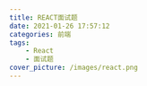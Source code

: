 ```yaml
---
title: REACT面试题
date: 2021-01-26 17:57:12
categories: 前端
tags:
	- React
	- 面试题
cover_picture: /images/react.png
---
```

